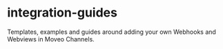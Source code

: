 # integration-guides
Templates, examples and guides around adding your own Webhooks and Webviews in Moveo Channels.
